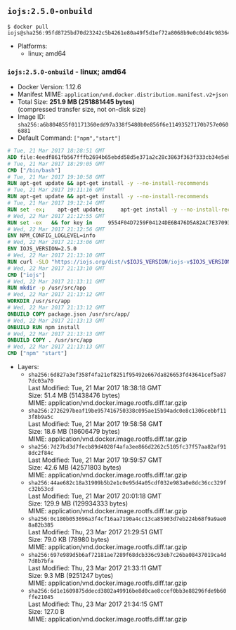 ## `iojs:2.5.0-onbuild`

```console
$ docker pull iojs@sha256:95fd8725bd70d23242c5b4261e80a49f5d1ef72a8068b9e0c0d49c98364dce5c
```

-	Platforms:
	-	linux; amd64

### `iojs:2.5.0-onbuild` - linux; amd64

-	Docker Version: 1.12.6
-	Manifest MIME: `application/vnd.docker.distribution.manifest.v2+json`
-	Total Size: **251.9 MB (251881445 bytes)**  
	(compressed transfer size, not on-disk size)
-	Image ID: `sha256:a6b804855f01171360edd97a338f5480b0e856f6e11493527170b757e0606881`
-	Default Command: `["npm","start"]`

```dockerfile
# Tue, 21 Mar 2017 18:28:51 GMT
ADD file:4eedf861fb567fffb2694b65ebdd58d5e371a2c28c3863f363f333cb34e5eb7b in / 
# Tue, 21 Mar 2017 18:29:05 GMT
CMD ["/bin/bash"]
# Tue, 21 Mar 2017 19:10:58 GMT
RUN apt-get update && apt-get install -y --no-install-recommends 		ca-certificates 		curl 		wget 	&& rm -rf /var/lib/apt/lists/*
# Tue, 21 Mar 2017 19:11:16 GMT
RUN apt-get update && apt-get install -y --no-install-recommends 		bzr 		git 		mercurial 		openssh-client 		subversion 				procps 	&& rm -rf /var/lib/apt/lists/*
# Tue, 21 Mar 2017 19:12:14 GMT
RUN set -ex; 	apt-get update; 	apt-get install -y --no-install-recommends 		autoconf 		automake 		bzip2 		file 		g++ 		gcc 		imagemagick 		libbz2-dev 		libc6-dev 		libcurl4-openssl-dev 		libdb-dev 		libevent-dev 		libffi-dev 		libgdbm-dev 		libgeoip-dev 		libglib2.0-dev 		libjpeg-dev 		libkrb5-dev 		liblzma-dev 		libmagickcore-dev 		libmagickwand-dev 		libncurses-dev 		libpng-dev 		libpq-dev 		libreadline-dev 		libsqlite3-dev 		libssl-dev 		libtool 		libwebp-dev 		libxml2-dev 		libxslt-dev 		libyaml-dev 		make 		patch 		xz-utils 		zlib1g-dev 				$( 			if apt-cache show 'default-libmysqlclient-dev' 2>/dev/null | grep -q '^Version:'; then 				echo 'default-libmysqlclient-dev'; 			else 				echo 'libmysqlclient-dev'; 			fi 		) 	; 	rm -rf /var/lib/apt/lists/*
# Wed, 22 Mar 2017 21:12:55 GMT
RUN set -ex   && for key in     9554F04D7259F04124DE6B476D5A82AC7E37093B     94AE36675C464D64BAFA68DD7434390BDBE9B9C5     0034A06D9D9B0064CE8ADF6BF1747F4AD2306D93     FD3A5288F042B6850C66B31F09FE44734EB7990E     71DCFD284A79C3B38668286BC97EC7A07EDE3FC1     DD8F2338BAE7501E3DD5AC78C273792F7D83545D   ; do     gpg --keyserver ha.pool.sks-keyservers.net --recv-keys "$key"   ; done
# Wed, 22 Mar 2017 21:12:56 GMT
ENV NPM_CONFIG_LOGLEVEL=info
# Wed, 22 Mar 2017 21:13:06 GMT
ENV IOJS_VERSION=2.5.0
# Wed, 22 Mar 2017 21:13:10 GMT
RUN curl -SLO "https://iojs.org/dist/v$IOJS_VERSION/iojs-v$IOJS_VERSION-linux-x64.tar.gz"   && curl -SLO "https://iojs.org/dist/v$IOJS_VERSION/SHASUMS256.txt.asc"   && gpg --verify SHASUMS256.txt.asc   && grep " iojs-v$IOJS_VERSION-linux-x64.tar.gz\$" SHASUMS256.txt.asc | sha256sum -c -   && tar -xzf "iojs-v$IOJS_VERSION-linux-x64.tar.gz" -C /usr/local --strip-components=1   && rm "iojs-v$IOJS_VERSION-linux-x64.tar.gz" SHASUMS256.txt.asc
# Wed, 22 Mar 2017 21:13:10 GMT
CMD ["iojs"]
# Wed, 22 Mar 2017 21:13:11 GMT
RUN mkdir -p /usr/src/app
# Wed, 22 Mar 2017 21:13:12 GMT
WORKDIR /usr/src/app
# Wed, 22 Mar 2017 21:13:12 GMT
ONBUILD COPY package.json /usr/src/app/
# Wed, 22 Mar 2017 21:13:13 GMT
ONBUILD RUN npm install
# Wed, 22 Mar 2017 21:13:13 GMT
ONBUILD COPY . /usr/src/app
# Wed, 22 Mar 2017 21:13:13 GMT
CMD ["npm" "start"]
```

-	Layers:
	-	`sha256:6d827a3ef358f4fa21ef8251f95492e667da826653fd43641cef5a877dc03a70`  
		Last Modified: Tue, 21 Mar 2017 18:38:18 GMT  
		Size: 51.4 MB (51438476 bytes)  
		MIME: application/vnd.docker.image.rootfs.diff.tar.gzip
	-	`sha256:2726297beaf19be957416750338c095ae15b94adc0e8c1306cebbf113f8b9a5c`  
		Last Modified: Tue, 21 Mar 2017 19:58:58 GMT  
		Size: 18.6 MB (18606479 bytes)  
		MIME: application/vnd.docker.image.rootfs.diff.tar.gzip
	-	`sha256:7d27bd3d7fecb89d4028f4afa3ee866d2262c5105fc37f57aa82af918dc2f84c`  
		Last Modified: Tue, 21 Mar 2017 19:59:57 GMT  
		Size: 42.6 MB (42571803 bytes)  
		MIME: application/vnd.docker.image.rootfs.diff.tar.gzip
	-	`sha256:44ae682c18a31909b5b2e1c0e95d4a05cdf032e983a0e8dc36cc329fc32b53cd`  
		Last Modified: Tue, 21 Mar 2017 20:01:18 GMT  
		Size: 129.9 MB (129934333 bytes)  
		MIME: application/vnd.docker.image.rootfs.diff.tar.gzip
	-	`sha256:0c180b053696a3f4cf16aa7190a4cc13ca85903d7eb224b68f9a9ae08a82b385`  
		Last Modified: Thu, 23 Mar 2017 21:29:51 GMT  
		Size: 79.0 KB (78980 bytes)  
		MIME: application/vnd.docker.image.rootfs.diff.tar.gzip
	-	`sha256:697e989d5b6af72181ae7289f68dcb336c93eb7c26ba08437019ca4d7d8b7bfa`  
		Last Modified: Thu, 23 Mar 2017 21:33:11 GMT  
		Size: 9.3 MB (9251247 bytes)  
		MIME: application/vnd.docker.image.rootfs.diff.tar.gzip
	-	`sha256:6d1e1609875ddecd3802a49916be8d0cae8ccef0bb3e88296fde9b60ffe21045`  
		Last Modified: Thu, 23 Mar 2017 21:34:15 GMT  
		Size: 127.0 B  
		MIME: application/vnd.docker.image.rootfs.diff.tar.gzip
